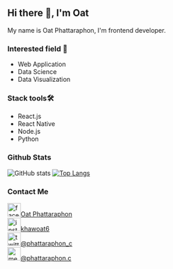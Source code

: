 ## Hi there 👋, I'm Oat
My name is Oat Phattaraphon, I'm frontend developer.

### Interested field :dart:
- Web Application
- Data Science 
- Data Visualization

### Stack tools🛠️
- React.js
- React Native
- Node.js
- Python


### Github Stats
![GitHub stats](https://github-readme-stats.vercel.app/api?username=khawoat6&show_icons=true&hide=issues&theme=graywhite&count_private=false)
[![Top Langs](https://github-readme-stats.vercel.app/api/top-langs/?username=khawoat6&layout=compact&theme=graywhite)](https://github.com/anuraghazra/github-readme-stats)
### Contact Me
<img src='https://cdn.jsdelivr.net/npm/simple-icons@3.0.1/icons/facebook.svg' alt='facebook' height='30'>[Oat Phattaraphon](https://www.facebook.com/phattaraphon.oat)<br/>
<img src='https://cdn.jsdelivr.net/npm/simple-icons@3.0.1/icons/instagram.svg' alt='instagram' height='30'>[khawoat6](https://www.instagram.com/khawoat6/)<br/>
<img src='https://cdn.jsdelivr.net/npm/simple-icons@3.0.1/icons/twitter.svg' alt='twitter' height='30'>[@phattaraphon_c](https://twitter.com/phattaraphon_c) <br/>
<img src='https://cdn.jsdelivr.net/npm/simple-icons@3.0.1/icons/medium.svg' alt='medium' height='30'>[@phattaraphon.c](https://medium.com/@phattaraphon.c) </br>



<!--
**Khawoat6/khawoat6** is a ✨ _special_ ✨ repository because its `README.md` (this file) appears on your GitHub profile.

Here are some ideas to get you started:

- 🔭 I’m currently working on ...
- 🌱 I’m currently learning ...
- 👯 I’m looking to collaborate on ...
- 🤔 I’m looking for help with ...
- 💬 Ask me about ...
- 📫 How to reach me: ...
- 😄 Pronouns: ...
- ⚡ Fun fact: ...
-->
